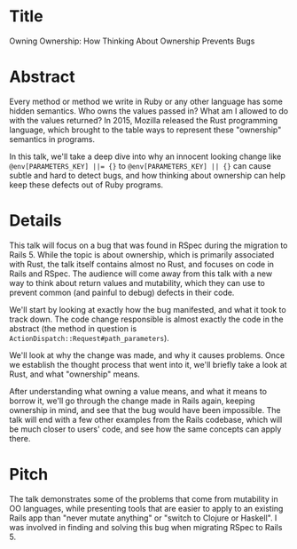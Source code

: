 Title
==

Owning Ownership: How Thinking About Ownership Prevents Bugs

Abstract
==

Every method or method we write in Ruby or any other language has some hidden
semantics. Who owns the values passed in? What am I allowed to do with the
values returned? In 2015, Mozilla released the Rust programming language, which
brought to the table ways to represent these "ownership" semantics in programs.

In this talk, we'll take a deep dive into why an innocent looking change like
`@env[PARAMETERS_KEY] ||= {}` to `@env[PARAMETERS_KEY] || {}` can cause subtle
and hard to detect bugs, and how thinking about ownership can help keep these
defects out of Ruby programs.

Details
==

This talk will focus on a bug that was found in RSpec during the migration to
Rails 5. While the topic is about ownership, which is primarily associated with
Rust, the talk itself contains almost no Rust, and focuses on code in Rails and
RSpec. The audience will come away from this talk with a new way to think about
return values and mutability, which they can use to prevent common (and painful
to debug) defects in their code.

We'll start by looking at exactly how the bug manifested, and what it took
to track down. The code change responsible is almost exactly the code in the
abstract (the method in question is `ActionDispatch::Request#path_parameters`).

We'll look at why the change was made, and why it causes problems. Once we
establish the thought process that went into it, we'll briefly take a look at
Rust, and what "ownership" means.

After understanding what owning a value means, and what it means to borrow it,
we'll go through the change made in Rails again, keeping ownership in mind, and
see that the bug would have been impossible. The talk will end with a few other
examples from the Rails codebase, which will be much closer to users' code, and
see how the same concepts can apply there.

Pitch
==

The talk demonstrates some of the problems that come from mutability in OO
languages, while presenting tools that are easier to apply to an existing Rails
app than "never mutate anything" or "switch to Clojure or Haskell". I was
involved in finding and solving this bug when migrating RSpec to Rails 5.
